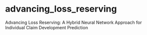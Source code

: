 # advancing_loss_reserving
Advancing Loss Reserving: A Hybrid Neural Network Approach for Individual Claim Development Prediction
